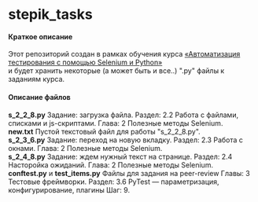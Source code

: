 # stepik_tasks

#### Краткое описание

Этот репозиторий создан в рамках обучения курса [«Автоматизация тестирования с помощью Selenium и Python»](https://stepik.org/course/575)  
и будет хранить некоторые (а может быть и все..) ".py" файлы к заданиям курса.

#### Описание файлов

**s_2_2_8.py** Задание: загрузка файла. Раздел: 2.2 Работа с файлами, списками и js-скриптами. Глава: 2 Полезные методы Selenium.  
**new.txt** Пустой текстовый файл для работы "s_2_2_8.py".  
**s_2_3_6.py** Задание: переход на новую вкладку. Раздел: 2.3 Работа с окнами. Глава: 2 Полезные методы Selenium.  
**s_2_4_8.py** Задание: ждем нужный текст на странице. Раздел: 2.4 Насторойка ожиданий. Глава: 2 Полезные методы Selenium.  
**conftest.py** и **test_items.py** Файлы для задания на peer-review Главы: 3 Тестовые фреймворки. Раздел: 3.6 PyTest — параметризация, конфигурирование, плагины Шаг: 9.
